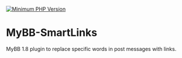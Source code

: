 [![Minimum PHP Version](https://img.shields.io/badge/php-%20>%3D5.4%20-blue.svg?style=flat-square)](https://php.net/)
# MyBB-SmartLinks
MyBB 1.8 plugin to replace specific words in post messages with links.
